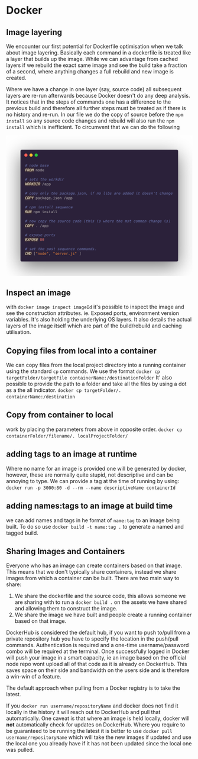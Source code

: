 # Docker

## Image layering

We encounter our first potential for Dockerfile optimisation when we talk about image layering. Basically each command in a dockerfile is treated like a layer that builds up the image. While we can advantage from cached layers if we rebuild the exact same image and see the build take a fraction of a second, where anything changes a full rebuild and new image is created.

Where we have a change in one layer (say, source code) all subsequent layers are re-run afterwards because Docker doesn't do any deep analysis. It notices that in the steps of commands one has a difference to the previous build and therefore all further steps must be treated as if there is no history and re-run. In our file we do the copy of source before the `npm install` so any source code changes and rebuild will also run the `npm install` which is inefficient. To circumvent that we can do the following

![](/assets/docker/docker01.png)

## Inspect an image

with `docker image inspect imageId` it's possible to inspect the image and see the construction attributes. ie. Exposed ports, environment version variables. It's also holding the underlying OS layers. It also details the actual layers of the image itself which are part of the build/rebuild and caching utilisation.

## Copying files from local into a container

We can copy files from the local project directory into a running container using the standard `cp` commands. We use the format `docker cp targetFolder/targetFile containerName:/destinationFolder`
It' also possible to provide the path to a folder and take all the files by using a dot as a the all indicator. `docker cp targetFolder/. containerName:/destination`

## Copy from container to local

work by placing the parameters from above in opposite order. `docker cp containerFolder/filename/. localProjectFolder/`

## adding tags to an image at runtime

Where no name for an image is provided one will be generated by docker, however, these are normally quite stupid, not descriptive and can be annoying to type. We can provide a tag at the time of running by using: `docker run -p 3000:80 -d --rm --name descriptiveName containerId`

## adding names:tags to an image at build time

we can add names and tags in he format of `name:tag` to an image being built. To do so use `docker build -t name:tag .` to generate a named and tagged build.

## Sharing Images and Containers

Everyone who has an image can create containers based on that image. This means that we don't typically share containers, instead we share images from which a container can be built. There are two main way to share:

1. We share the dockerfile and the source code, this allows someone we are sharing with to run a `docker build .` on the assets we have shared and allowing them to construct the image.
2. We share the image we have built and people create a running container based on that image.

DockerHub is considered the default hub, if you want to push to/pull from a private repository hub you have to specify the location in the push/pull commands. Authentication is required and a one-time username/password combo will be required at the terminal. Once successfully logged in Docker will push your image in a smart capacity, ie an image based on the official node repo wont upload all of that code as it is already on DockerHub. This saves space on their side and bandwidth on the users side and is therefore a win-win of a feature.

The default approach when pulling from a Docker registry is to take the latest.

If you `docker run username/repositoryName` and docker does not find it locally in the history it will reach out to DockerHub and pull that automatically. One caveat is that where an image is held locally, docker will **not** automatically check for updates on DockerHub. Where you require to be guaranteed to be running the latest it is better to use `docker pull username/repositoryName` which will take the new images if updated and use the local one you already have if it has not been updated since the local one was pulled.
